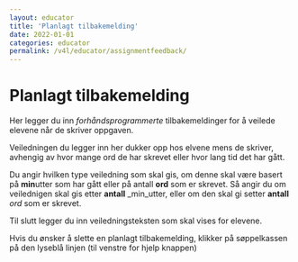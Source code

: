 ```yaml
---
layout: educator
title: 'Planlagt tilbakemelding'
date: 2022-01-01
categories: educator
permalink: /v4l/educator/assignmentfeedback/
---
```


# Planlagt tilbakemelding

Her legger du inn *forhåndsprogrammerte* tilbakemeldinger for å veilede elevene når de skriver oppgaven.

Veiledningen du legger inn her dukker opp hos elvene mens de skriver, avhengig av hvor mange ord de har skrevet eller hvor lang tid det har gått.

Du angir hvilken type veiledning som skal gis, om denne skal være basert på **min**utter som har gått eller på antall **ord** som er skrevet.
Så angir du om veilednigen skal gis etter **antall** _min_utter, eller om den skal gi setter **antall** _ord_ som er skrevet.

Til slutt legger du inn veiledningsteksten som skal vises for elevene.

Hvis du ønsker å slette en planlagt tilbakemelding, klikker på søppelkassen på den lyseblå linjen (til venstre for hjelp knappen)